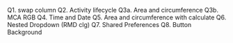Q1. swap column
Q2. Activity lifecycle
Q3a. Area and circumference
Q3b. MCA RGB
Q4. Time and Date
Q5. Area and circumference with calculate
Q6. Nested Dropdown (RMD clg)
Q7. Shared Preferences
Q8. Button Background